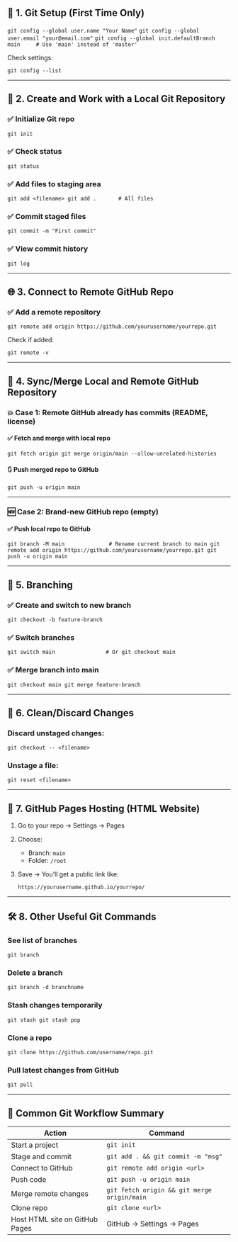 ## 🧰 1. Git Setup (First Time Only)

`git config --global user.name "Your Name"` 
`git config --global user.email "your@email.com"` 
`git config --global init.defaultBranch main     # Use 'main' instead of 'master'`

Check settings:

`git config --list`

---

## 📁 2. Create and Work with a Local Git Repository

### ✅ Initialize Git repo

`git init`

### ✅ Check status

`git status`

### ✅ Add files to staging area

`git add <filename> git add .       # All files`

### ✅ Commit staged files

`git commit -m "First commit"`

### ✅ View commit history

`git log`

---

## 🌐 3. Connect to Remote GitHub Repo

### ✅ Add a remote repository

`git remote add origin https://github.com/yourusername/yourrepo.git`

Check if added:

`git remote -v`

---

## 🔁 4. Sync/Merge Local and Remote GitHub Repository

### 💥 Case 1: Remote GitHub already has commits (README, license)

#### ✅ Fetch and merge with local repo

`git fetch origin git merge origin/main --allow-unrelated-histories`

#### 🔃 Push merged repo to GitHub

`git push -u origin main`

---

### 🆕 Case 2: Brand-new GitHub repo (empty)

#### ✅ Push local repo to GitHub

`git branch -M main              # Rename current branch to main git remote add origin https://github.com/yourusername/yourrepo.git git push -u origin main`

---

## 🔀 5. Branching

### ✅ Create and switch to new branch

`git checkout -b feature-branch`

### ✅ Switch branches

`git switch main                # Or git checkout main`

### ✅ Merge branch into main

`git checkout main git merge feature-branch`

---

## 🧹 6. Clean/Discard Changes

### Discard unstaged changes:

`git checkout -- <filename>`

### Unstage a file:

`git reset <filename>`

---

## 🚀 7. GitHub Pages Hosting (HTML Website)

1. Go to your repo → Settings → Pages
2. Choose:
    - Branch: `main`
    - Folder: `/root`
3. Save → You’ll get a public link like:
    
    `https://yourusername.github.io/yourrepo/`

---

## 🛠️ 8. Other Useful Git Commands

### See list of branches

`git branch`

### Delete a branch

`git branch -d branchname`

### Stash changes temporarily

`git stash git stash pop`

### Clone a repo

`git clone https://github.com/username/repo.git`

### Pull latest changes from GitHub

`git pull`

---

## 🧾 Common Git Workflow Summary

|Action|Command|
|---|---|
|Start a project|`git init`|
|Stage and commit|`git add . && git commit -m "msg"`|
|Connect to GitHub|`git remote add origin <url>`|
|Push code|`git push -u origin main`|
|Merge remote changes|`git fetch origin && git merge origin/main`|
|Clone repo|`git clone <url>`|
|Host HTML site on GitHub Pages|GitHub → Settings → Pages|